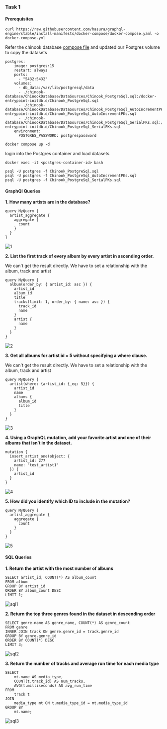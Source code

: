 ### Task 1

#### Prerequisites

```
curl https://raw.githubusercontent.com/hasura/graphql-engine/stable/install-manifests/docker-compose/docker-compose.yaml -o docker-compose.yml
```

Refer the chinook database [compose file](https://github.com/lerocha/chinook-database/blob/master/docker-compose.yml) and updated our Postgres volume to copy the datasets
```
postgres:
    image: postgres:15
    restart: always
    ports:
      - "5432:5432"
    volumes:
      - db_data:/var/lib/postgresql/data
      - ./chinook-database/ChinookDatabase/DataSources/Chinook_PostgreSql.sql:/docker-entrypoint-initdb.d/Chinook_PostgreSql.sql
      - ./chinook-database/ChinookDatabase/DataSources/Chinook_PostgreSql_AutoIncrementPKs.sql:/docker-entrypoint-initdb.d/Chinook_PostgreSql_AutoIncrementPKs.sql
      - ./chinook-database/ChinookDatabase/DataSources/Chinook_PostgreSql_SerialPKs.sql:/docker-entrypoint-initdb.d/Chinook_PostgreSql_SerialPKs.sql
    environment:
      POSTGRES_PASSWORD: postgrespassword

```
```
docker compose up -d
```

login into the Postgres container and load datasets
```
docker exec -it <postgres-container-id> bash

psql -U postgres -f Chinook_PostgreSql.sql
psql -U postgres -f Chinook_PostgreSql_AutoIncrementPKs.sql
psql -U postgres -f Chinook_PostgreSql_SerialPKs.sql

```

#### GraphQl Queries

**1. How many artists are in the database?**
```
query MyQuery {
  artist_aggregate {
    aggregate {
      count
    }
  }
}
```
![1](https://github.com/learnwithabi/hasura/assets/66668461/630bdc28-618b-4274-ac9a-0b6a11268cde)


**2. List the first track of every album by every artist in ascending order.**

We can't get the result directly. We have to set a relationship with the album, track and artist

```
query MyQuery {
  album(order_by: { artist_id: asc }) {
    artist_id
    album_id
    title
    tracks(limit: 1, order_by: { name: asc }) {
      track_id
      name
    }
    artist {
      name
    }
  }
}

```
![2](https://github.com/learnwithabi/hasura/assets/66668461/8c166fae-22a7-4802-8dea-ad719437beb6)

**3. Get all albums for artist id = 5 without specifying a where clause.**

We can't get the result directly. We have to set a relationship with the album, track and artist

```
query MyQuery {
  artist(where: {artist_id: {_eq: 5}}) {
    artist_id
    name
    albums {
      album_id
      title
    }
  }
}

```

![3](https://github.com/learnwithabi/hasura/assets/66668461/ede21094-a6d6-4f52-98cd-ea5d93bb7b29)

**4. Using a GraphQL mutation, add your favorite artist and one of their albums that isn’t in the dataset.**

```
mutation {
  insert_artist_one(object: {
    artist_id: 277
    name: "test_artist1"
  }) {
    artist_id
  }
}

```
![4](https://github.com/learnwithabi/hasura/assets/66668461/5fb30fb8-21b6-4f66-b07f-94ece4ceb6be)

**5. How did you identify which ID to include in the mutation?**

```
query MyQuery {
  artist_aggregate {
    aggregate {
      count
    }
  }
}
```

![5](https://github.com/learnwithabi/hasura/assets/66668461/36ec64d8-8e76-4394-8e38-5372a2214925)


#### SQL Queries

**1. Return the artist with the most number of albums**

```
SELECT artist_id, COUNT(*) AS album_count
FROM album
GROUP BY artist_id
ORDER BY album_count DESC
LIMIT 1;

```
![sql1](https://github.com/learnwithabi/hasura/assets/66668461/e7705233-8f7b-46cd-ad72-ff538767ba70)


**2. Return the top three genres found in the dataset in descending order**

```
SELECT genre.name AS genre_name, COUNT(*) AS genre_count
FROM genre
INNER JOIN track ON genre.genre_id = track.genre_id
GROUP BY genre.genre_id
ORDER BY COUNT(*) DESC
LIMIT 3;

```
![sql2](https://github.com/learnwithabi/hasura/assets/66668461/e0aeac5d-3d25-4b32-9655-11c34ba24374)


**3. Return the number of tracks and average run time for each media type**
```
SELECT
    mt.name AS media_type,
    COUNT(t.track_id) AS num_tracks,
    AVG(t.milliseconds) AS avg_run_time
FROM
    track t
JOIN
    media_type mt ON t.media_type_id = mt.media_type_id
GROUP BY
    mt.name;

```
![sql3](https://github.com/learnwithabi/hasura/assets/66668461/98740be5-192a-4147-a5ad-d28d37ce54b9)








